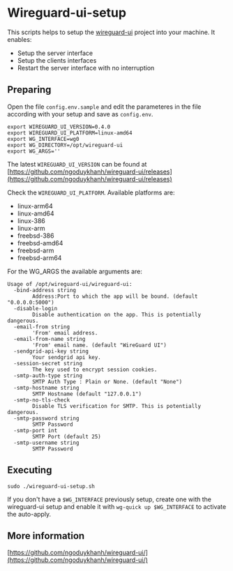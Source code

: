 # Wireguard-ui-setup

This scripts helps to setup the [wireguard-ui](https://github.com/ngoduykhanh/wireguard-ui) project into your machine. It enables:

- Setup the server interface
- Setup the clients interfaces
- Restart the server interface with no interruption

## Preparing

Open the file `config.env.sample` and edit the parameteres in the file according with your setup and save as `config.env`.

```
export WIREGUARD_UI_VERSION=0.4.0
export WIREGUARD_UI_PLATFORM=linux-amd64
export WG_INTERFACE=wg0
export WG_DIRECTORY=/opt/wireguard-ui
export WG_ARGS=''
```

The latest `WIREGUARD_UI_VERSION` can be found at [https://github.com/ngoduykhanh/wireguard-ui/releases](https://github.com/ngoduykhanh/wireguard-ui/releases)

Check the `WIREGUARD_UI_PLATFORM`. Available platforms are:
- linux-arm64
- linux-amd64
- linux-386
- linux-arm
- freebsd-386
- freebsd-amd64
- freebsd-arm
- freebsd-arm64

For the WG_ARGS the available arguments are:

```
Usage of /opt/wireguard-ui/wireguard-ui:
  -bind-address string
    	Address:Port to which the app will be bound. (default "0.0.0.0:5000")
  -disable-login
    	Disable authentication on the app. This is potentially dangerous.
  -email-from string
    	'From' email address.
  -email-from-name string
    	'From' email name. (default "WireGuard UI")
  -sendgrid-api-key string
    	Your sendgrid api key.
  -session-secret string
    	The key used to encrypt session cookies.
  -smtp-auth-type string
    	SMTP Auth Type : Plain or None. (default "None")
  -smtp-hostname string
    	SMTP Hostname (default "127.0.0.1")
  -smtp-no-tls-check
    	Disable TLS verification for SMTP. This is potentially dangerous.
  -smtp-password string
    	SMTP Password
  -smtp-port int
    	SMTP Port (default 25)
  -smtp-username string
    	SMTP Password
```

## Executing

```
sudo ./wireguard-ui-setup.sh
```

If you don't have a `$WG_INTERFACE` previously setup, create one with the wireguard-ui setup and enable it with `wg-quick up $WG_INTERFACE` to activate the auto-apply.

## More information

[https://github.com/ngoduykhanh/wireguard-ui/](https://github.com/ngoduykhanh/wireguard-ui/)
